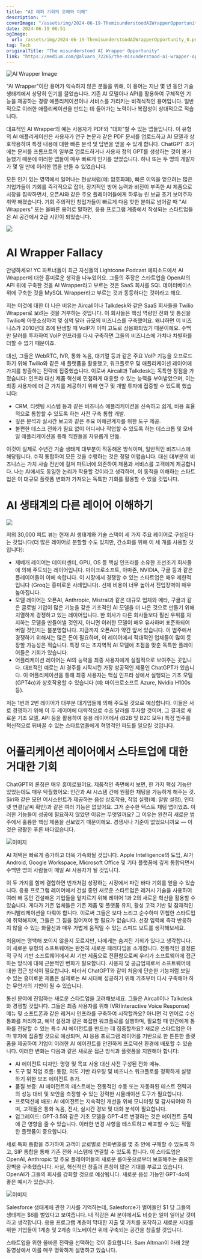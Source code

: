 ```yaml
---
title: "AI 래퍼 기회의 오해와 이해"
description: ""
coverImage: "/assets/img/2024-06-19-ThemisunderstoodAIWrapperOpportunity_0.png"
date: 2024-06-19 06:51
ogImage: 
  url: /assets/img/2024-06-19-ThemisunderstoodAIWrapperOpportunity_0.png
tag: Tech
originalTitle: "The misunderstood AI Wrapper Opportunity"
link: "https://medium.com/@alvaro_72265/the-misunderstood-ai-wrapper-opportunity-afabb3c74f31"
---
```




![AI Wrapper Image](/assets/img/2024-06-19-ThemisunderstoodAIWrapperOpportunity_0.png)

"AI Wrapper"이란 용어가 익숙하지 않은 분들을 위해, 이 용어는 지난 몇 년 동안 기술 생태계에서 상당히 인기를 끌었습니다. 기존 AI 모델이나 API를 활용하여 구체적인 기능을 제공하는 경량 애플리케이션이나 서비스를 가리키는 비격식적인 용어입니다. 일반적으로 이러한 애플리케이션을 만드는 데 들어가는 노력이나 복잡성이 상대적으로 적습니다.

대표적인 AI Wrapper의 예는 사용자가 PDF와 "대화"할 수 있는 앱들입니다. 이 유형의 AI 애플리케이션은 사용자가 연구 논문과 같은 PDF 문서를 업로드하고 AI 모델과 상호작용하여 특정 내용에 대한 빠른 분석 및 답변을 얻을 수 있게 합니다. ChatGPT 초기에는 문서를 프롬프트의 일부로 업로드하거나 사용자 정의 GPT를 생성하는 것이 불가능했기 때문에 이러한 앱들이 매우 빠르게 인기를 얻었습니다. 하나 또는 두 명의 개발자가 몇 일 만에 이러한 앱을 만들 수 있었습니다.

모든 인기 있는 영역에서 일어나는 현상처럼(예: 암호화폐), 빠른 이익을 얻으려는 많은 기업가들이 기회를 즉각적으로 잡아, 장기적인 방어 능력과 비전이 부족한 AI 제품으로 시장을 침략하면서, 오픈AI와 같은 주요 플레이어들에게 하루능 린 보급 초기 보여주자 취약 해졌습니다. 기회 주의적인 창업가들이 빠르게 다음 핫한 분야로 넘어갈 때 "AI Wrappers" 또는 올바른 용어로 말하면, 응용 프로그램 계층에서 작성되는 스타트업들은 AI 공간에서 2급 시민이 되었습니다.


<div class="content-ad"></div>

<img src="/assets/img/2024-06-19-ThemisunderstoodAIWrapperOpportunity_1.png" />

# AI Wrapper Fallacy

안녕하세요! YC 파트너들이 최근 자신들의 Lightcone Podcast 에피소드에서 AI Wrapper에 대한 흥미로운 생각을 나누었어요. 그들의 주장은 스타트업을 OpenAI의 API 위에 구축한 것을 AI Wrapper라고 부르는 것은 SaaS 회사를 SQL 데이터베이스 위에 구축한 것을 MySQL Wrapper라고 부르는 것과 동등하다는 것이라고 해요.

저는 이것에 대한 더 나은 비유는 Aircall이나 Talkdesk와 같은 SaaS 회사들을 Twilio Wrapper로 보려는 것을 거부하는 것입니다. 이 회사들은 핵심 역량인 전화 및 통신을 Twilio에 아웃소싱하여 몇 십억 달러 규모의 비즈니스를 구축했어요. 왜냐하면 이 비즈니스가 2010년대 초에 탄생할 때 VoIP가 이미 고도로 상용화되었기 때문이에요. 수백만 달러를 투자하여 VoIP 인프라를 다시 구축하면 그들의 비즈니스에 가치나 차별화를 더할 수 없기 때문이죠.

<div class="content-ad"></div>

대신, 그들은 WebRTC, IVR, 통화 녹음, 대기열 등과 같은 주요 VoIP 기능을 오프로드하기 위해 Twilio와 같은 새 플랫폼을 활용했고, 워크플로우 및 애플리케이션 레이어에 가치를 창출하는 전략에 집중했습니다. 이로써 Aircall과 Talkdesk는 독특한 장점을 가졌습니다: 인프라 대신 제품 혁신에 민첩하게 대응할 수 있는 능력을 부여받았으며, 이는 최종 사용자에 더 큰 가치를 제공하기 위해 연구 및 개발 투자에 집중할 수 있도록 했습니다:

- CRM, 티켓팅 시스템 등과 같은 비즈니스 애플리케이션을 신속하고 쉽게, 비용 효율적으로 통합할 수 있도록 하는 사전 구축 통합 개발.
- 깊은 분석과 실시간 보고와 같은 주요 이해관계자를 위한 도구 제공.
- 불편한 데스크 전화가 필요 없이 어디서나 작업할 수 있도록 하는 데스크톱 및 모바일 애플리케이션을 통해 직원들을 자유롭게 만듦.

이것이 실제로 수년간 기술 생태계 대부분이 작동해온 방식이며, 일반적인 비즈니스에 해당됩니다. 수직 통합하여 모든 것을 수행하는 것은 정말 어렵습니다. 대신 대부분의 비즈니스는 가치 사슬 전반에 걸쳐 파트너에 의존하여 제품과 서비스를 고객에게 제공합니다. 나는 AI에서도 동일한 논리가 작용할 것이라고 생각하며, 이 동적을 이해하는 스타트업은 이 대규모 플랫폼 변화가 가져오는 독특한 기회를 활용할 수 있을 것입니다.

# AI 생태계의 다른 레이어 이해하기

<div class="content-ad"></div>

<img src="/assets/img/2024-06-19-ThemisunderstoodAIWrapperOpportunity_2.png" />

저의 30,000 피트 뷰는 현재 AI 생태계와 기술 스택이 세 가지 주요 레이어로 구성된다는 것입니다(더 많은 레이어로 분할할 수도 있지만, 간소화를 위해 이 세 개를 사용할 것입니다):

- 제베개 레이어는 데이터센터, GPU, OS 등 핵심 인프라를 소유한 조선조기 회사들에 의해 주도되는 레이어입니다. 마이크로소프트, 아마존, NVIDIA, 구글 등과 같은 플레이어들이 이에 속합니다. 이 시장에서 경쟁할 수 있는 스타트업은 매우 제한적입니다 (Groq는 흥미로운 사례입니다). 선제 비용이 너무 높아서 진입장벽이 매우 높아집니다.
- 모델 레이어는 오픈AI, Anthropic, Mistral과 같은 대규모 업체와 메타, 구글과 같은 글로벌 기업이 많은 기능을 갖춘 기초적인 AI 모델을 더 나은 것으로 만들기 위해 치열하게 경쟁하고 있는 레이어입니다. 한 회사가 다른 회사들보다 훨씬 우위를 차지하는 모델을 만들어낼 것인지, 아니면 이러한 모델이 매우 유사하며 표준화되어 버릴 것인지는 불분명합니다. 지금까지 오픈AI가 약간 앞서 있습니다. 이 범주에서 경쟁하기 위해서는 많은 돈이 필요하며, 이 레이어에서 적대적인 업체들이 많이 등장할 가능성은 적습니다. 특정 또는 초지역적 AI 모델에 초점을 맞춘 독특한 플레이어들은 기회가 있습니다.
- 어플리케이션 레이어는 AI의 능력을 최종 사용자에게 실질적으로 보여주는 곳입니다. 대표적인 예로는 AI 경주를 시작시킨 가장 성공적인 제품인 ChatGPT가 있습니다. 이 어플리케이션을 통해 최종 사용자는 핵심 인프라 상에서 실행되는 기초 모델(GPT4o)과 상호작용할 수 있습니다 (예: 마이크로소프트 Azure, Nvidia H100s 등).

저는 1번과 2번 레이어가 대부분 대기업들에 의해 주도될 것으로 예상합니다. 이들은 서로 경쟁하기 위해 이 두 레이어에 대략적으로 수조 달러를 투자할 것이며, 그 결과로 새로운 기초 모델, API 등을 활용하여 응용 레이어에서 (B2B 및 B2C 모두) 특정 범주를 혁신적으로 뒤바꿀 수 있는 스타트업들에게 혁명적인 파도를 일으킬 것입니다.

<div class="content-ad"></div>

# 어플리케이션 레이어에서 스타트업에 대한 거대한 기회

ChatGPT의 론칭은 매우 흥미로웠어요. 제품적인 측면에서 보면, 한 가지 핵심 기능만 있었는데도 매우 탁월했어요: 인간과 AI 시스템 간에 원활한 채팅을 가능하게 해주는 것. Siri와 같은 모던 어시스턴트가 제공하는 음성 상호작용, 작업 실행(예: 알람 설정), 인터넷 연결(날씨 확인)과 같은 여러 기능은 없었어요. 그저 순수한 텍스트 채팅 앱이었죠. 이러한 기능들이 성공에 필요하지 않았던 이유는 무엇일까요? 그 이유는 완전히 새로운 범주에서 훌륭한 핵심 제품을 선보였기 때문이에요. 경쟁사나 기준이 없었으니까요 — 이것은 광활한 푸른 바다였습니다.

![이미지](/assets/img/2024-06-19-ThemisunderstoodAIWrapperOpportunity_3.png)

AI 채택은 빠르게 증가하고 더욱 가속화될 것입니다. Apple Intelligence의 도입, AI가 Android, Google Workspace, Microsoft Office 및 기타 플랫폼에 깊게 통합되면서 수백만 명의 사람들이 매일 AI 사용자가 될 것입니다.

<div class="content-ad"></div>

이 두 가지를 함께 결합하면 번개처럼 성장하는 시장에서 파란 바다 기회를 얻을 수 있습니다. 응용 프로그램 레이어에서 건설 중인 새로운 스타트업은 레거시 기술을 사용하여 여러 해 동안 건설해온 기업들을 앞지르기 위해 레이어 1과 2의 새로운 혁신을 활용할 수 있습니다. 게다가 기존 업체들은 기존 제품 및 플랫폼 유지, 활성 고객 기반 및 잠재적인 카니발리제이션을 다뤄야 합니다. 이로써 그들은 보다 느리고 순수하며 민첩한 스타트업에 취약해지며, 그들은 그 짐을 짊어져야 할 필요가 없습니다. 선장 입력에 즉각 반응하지 않을 수 있는 화물선과 매우 가볍게 움직일 수 있는 스피드 보트를 생각해보세요.

처음에는 명백해 보이지 않을지 모르지만, 나에게는 숨겨진 기회가 있다고 생각합니다. 이 새로운 유형의 소프트웨어는 완전히 새로운 패러다임을 소개합니다. 전통적인 결정론적 규칙 기반 소프트웨어에서 AI 기반 제품으로 전환함으로써 우리가 소프트웨어에 접근하는 방식에 대해 근본적인 변화가 필요합니다. 사용자 및 공급업체로서 소프트웨어에 대한 접근 방식이 필요합니다. 따라서 ChatGPT와 같이 처음에 단순한 기능처럼 보일 수 있는 흥미로운 제품은 실제로는 AI 시대에 성공하기 위해 기초부터 다시 구축해야 하는 무언가의 기반이 될 수 있습니다.

통신 분야에 진입하는 새로운 스타트업을 고려해보세요. 그들은 Aircall이나 Talkdesk와 경쟁할 것입니다. 그들은 최종 사용자를 위해 IVR(Interactive Voice Response) 메뉴 및 소프트폰과 같은 레거시 인프라를 구축하여 시작할까요? 아니면 각 언어로 수신 통화를 처리하고, 예약 설정과 같은 복잡한 워크플로를 실행하며, 필요할 때 인간에게 통화를 전달할 수 있는 특수 AI 에이전트를 만드는 데 집중할까요? 새로운 스타트업은 아마 후자에 집중할 것으로 예상되며, AI 응용 프로그램 레이어를 기반으로 한 튼튼한 플랫폼을 제공하여 기업이 이러한 AI 에이전트를 안전하게 프로덕션 환경에 배포할 수 있습니다. 이러한 변화는 다음과 같은 새로운 접근 방식과 플랫폼을 지원해야 합니다:

- AI 에이전트 디자인: 명령 및 목표 사용 대신 사전 구성된 전화 메뉴.
- 도구 및 작업 흐름: 통합, 의도 기반 라우팅 및 비즈니스 워크플로를 정확하게 실행하기 위한 보조 에이전트 추가.
- 품질 보증: AI 에이전트의 테스트에는 전통적인 수동 또는 자동화된 테스트 전략과의 성능 대비 및 보안을 측정할 수 있는 강력한 시뮬레이션 도구가 필요합니다.
- 프로덕션에 배포: AI 에이전트는 지속적인 개선을 위해 모니터링 및 감사되어야 하며, 고객들은 통화 녹음, 전사, 실시간 경보 및 대화 분석이 필요합니다.
- 업그레이드: GPT-3.5와 같은 기초 모델을 GPT-4로 변경하는 것은 에이전트 출력에 큰 영향을 줄 수 있습니다. 이러한 변경 사항을 테스트하고 배포할 수 있는 적절한 플랫폼이 중요합니다.

<div class="content-ad"></div>

세로 특화 통합을 추가하여 고객이 글로벌로 전화번호를 몇 초 안에 구매할 수 있도록 하고, SIP 통합을 통해 기존 전화 시스템에 연결할 수 있도록 합니다. 이 스타트업은 OpenAI, Anthropic 및 주요 플레이어들의 새로운 롤아웃으로부터 보호해주는 중요한 장벽을 구축했습니다. 사실, 혁신적인 창출과 론칭이 많은 기대를 부르고 있습니다. OpenAI가 그들의 회사를 강화할 것으로 예상됩니다. 새로운 음성 기능인 GPT-4o의 좋은 예시가 있습니다.

![이미지](/assets/img/2024-06-19-ThemisunderstoodAIWrapperOpportunity_4.png)

Salesforce 생태계에 관한 기사를 기억하는데, Salesforce가 벌어들인 $1 당 그들의 생태계는 $6를 벌었다고 보여줍니다. 내 직감은 AI 분야에서도 비슷한 일이 일어날 것이라고 생각합니다. 응용 프로그램 계층이 막대한 지출 및 가치를 포착하고 새로운 시대를 위한 기업들이 1계층 및 2계층 이노베이션 위에 구축되는 공간을 창출할 것입니다.

스타트업을 위한 올바른 전략을 선택하는 것이 중요합니다. Sam Altman이 아래 2분 동영상에서 이를 매우 명확하게 설명하고 있습니다.